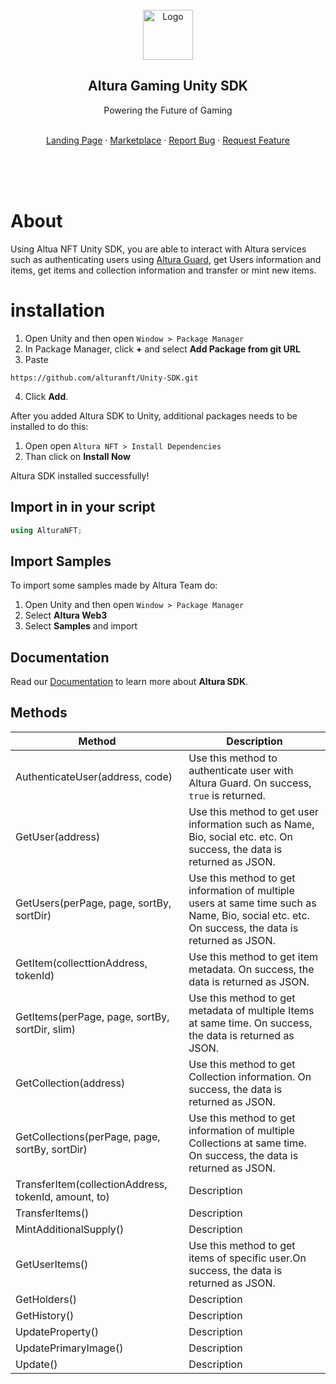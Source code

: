 
 <div id="top"></div>

<!-- PROJECT LOGO -->
<br />
<div align="center">
  <a href="https://alturanft.com">
    <img src="https://www.alturanft.com/logo-svg.svg" alt="Logo" width="80" height="80">
  </a>

  <h2 align="center">Altura Gaming Unity SDK </h2>

  <p align="center">
    <p>Powering the Future of Gaming</p>
    <br />
    <a href="https://alturanft.com/">Landing Page</a>
    ·
    <a href="https://app.alturanft.com/">Marketplace</a>
    ·
    <a href="https://github.com/alturanft/JS-SDK/issues">Report Bug</a>
    ·
    <a href="https://github.com/alturanft/JS-SDK/issues">Request Feature</a>
  </p>
</div>
<br />
<br />
<br />

# **About**
Using Altua NFT Unity SDK, you are able to interact with Altura services such as authenticating users using [Altura Guard](https://docs.alturanft.com/altura-developer-api/getting-started/altura-guard), get Users information and items, get items and collection information and transfer or mint new items.

# installation
1. Open Unity and then open `Window > Package Manager`
2. In Package Manager, click <b>+</b> and select <b>Add Package from git URL</b>
3. Paste 
  ```
  https://github.com/alturanft/Unity-SDK.git
  ```
4. Click <b>Add</b>.  

After you added Altura SDK to Unity, additional packages needs to be installed to do this:
1. Open open `Altura NFT > Install Dependencies`
2. Than click on <b>Install Now</b>

Altura SDK installed successfully!

## Import in in your script
  ```C#
  using AlturaNFT;
  ```

## Import Samples
To import some samples made by Altura Team do:
1. Open Unity and then open `Window > Package Manager` 
2. Select <b>Altura Web3</b>
3. Select <b>Samples</b> and import

## Documentation
Read our [Documentation](https://docs.alturanft.com/altura-developer-api/integrate/unity-sdk-reference) to learn more about <b>Altura SDK</b>.
## Methods
 
| Method                              | Description    |
| ------------- | ----------- |
| AuthenticateUser(address, code)     | Use this method to authenticate user with Altura Guard. On success, `true` is returned.                                              |
| GetUser(address)     | Use this method to get user information such as Name, Bio, social etc. etc. On success, the data is returned as JSON.    |
| GetUsers(perPage, page, sortBy, sortDir)     | Use this method to get information of multiple users at same time such as Name, Bio, social etc. etc. On success, the data is returned as JSON.    |
| GetItem(collecttionAddress, tokenId)     | Use this method to get item metadata. On success, the data is returned as JSON.    |
| GetItems(perPage, page, sortBy, sortDir, slim)     | Use this method to get metadata of multiple Items at same time. On success, the data is returned as JSON.    |
| GetCollection(address)     | Use this method to get Collection information. On success, the data is returned as JSON.    |
| GetCollections(perPage, page, sortBy, sortDir)     | Use this method to get information of multiple Collections at same time. On success, the data is returned as JSON.    |
| TransferItem(collectionAddress, tokenId, amount, to)     | Description    |
| TransferItems()     | Description    |
| MintAdditionalSupply()     | Description    |
| GetUserItems()     | Use this method to get items of specific user.On success, the data is returned as JSON.    |
| GetHolders()     | Description    |
| GetHistory()     | Description    |
| UpdateProperty()     | Description    |
| UpdatePrimaryImage()     | Description    |
| Update()     | Description    |

